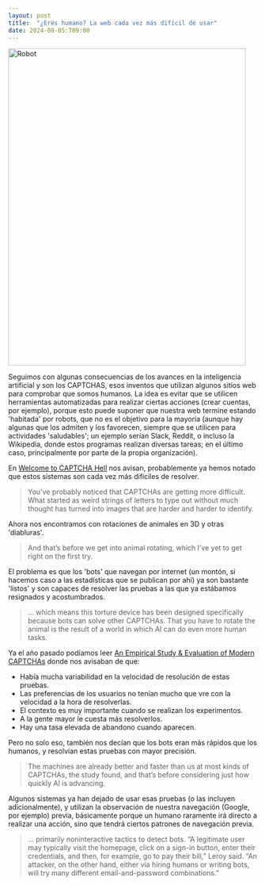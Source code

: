 ```yaml
---
layout: post
title:  "¿Eres humano? La web cada vez más difícil de usar"
date: 2024-08-05:T09:00
---
```

<a data-flickr-embed="true" href="https://www.flickr.com/photos/fernand0/2047108638/in/photolist-TDZH-TE2u-21c8c-21c8v-21Px1-21PxB-2oXMv-2wjua-2wjuC-47TY5w-4s3PoQ-4s3PFq-57rFWr-ycjfT-YayimY" title="Robot"><img src="https://live.staticflickr.com/2022/2047108638_89b9686898_z.jpg" width="480" height="640" alt="Robot"/></a><script async src="//embedr.flickr.com/assets/client-code.js" charset="utf-8"></script>

Seguimos con algunas consecuencias de los avances en la inteligencia artificial y son los CAPTCHAS, esos inventos que utilizan algunos sitios web para comprobar que somos humanos.
La idea es evitar que se utilicen herramientas automatizadas para realizar ciertas acciones (crear cuentas, por ejemplo), porque esto puede suponer que nuestra web termine estando 'habitada' por robots, que no es el objetivo para la mayoría (aunque hay algunas que los admiten y los favorecen, siempre que se utilicen para actividades 'saludables'; un ejemplo serían Slack, Reddit, o incluso la Wikipedia, donde estos programas realizan diversas tareas; en el último caso, principalmente por parte de la propia organización).

En <a href="https://www.theatlantic.com/technology/archive/2023/11/captcha-test-security-robot-ai/675931/">Welcome to CAPTCHA Hell</a> nos avisan, probablemente ya hemos notado que estos sistemas son cada vez más difíciles de resolver.

<blockquote>
You’ve probably noticed that CAPTCHAs are getting more difficult. What started as weird strings of letters to type out without much thought has turned into images that are harder and harder to identify.
</blockquote>

Ahora nos encontramos con rotaciones de animales en 3D y otras 'diabluras'.

<blockquote>
And that’s before we get into animal rotating, which I’ve yet to get right on the first try.
</blockquote>

El problema es que los 'bots' que navegan por internet (un montón, si hacemos caso a las estadísticas que se publican por ahí) ya son bastante 'listos' y son capaces de resolver las pruebas a las que ya estábamos resignados y acostumbrados.

<blockquote>
... which means this torture device has been designed specifically because bots can solve other CAPTCHAs. That you have to rotate the animal is the result of a world in which AI can do even more human tasks.
</blockquote>

Ya el año pasado podíamos leer <a href="https://arxiv.org/abs/2307.12108">An Empirical Study & Evaluation of Modern CAPTCHAs</a> donde nos avisaban de que:

- Había mucha variabilidad en la velocidad de resolución de estas pruebas.
- Las preferencias de los usuarios no tenían mucho que vre con la velocidad a la hora de resolverlas.
- El contexto es muy importante cuando se realizan los experimentos.
- A la gente mayor le cuesta más resolverlos.
- Hay una tasa elevada de abandono cuando aparecen.

Pero no solo eso, también nos decían que los bots eran más rápidos que los humanos, y resolvían estas pruebas con mayor precisión.

<blockquote>
The machines are already better and faster than us at most kinds of CAPTCHAs, the study found, and that’s before considering just how quickly AI is advancing.
</blockquote>

Algunos sistemas ya han dejado de usar esas pruebas (o las incluyen adicionalmente), y utilizan la observación de nuestra navegación (Google, por ejemplo) previa, básicamente porque un humano raramente irá directo a realizar una acción, sino que tendrá ciertos patrones de navegación previa.

<blockquote>
... primarily noninteractive tactics to detect bots. “A legitimate user may typically visit the homepage, click on a sign-in button, enter their credentials, and then, for example, go to pay their bill,” Leroy said. “An attacker, on the other hand, either via hiring humans or writing bots, will try many different email-and-password combinations.”
</blockquote>
